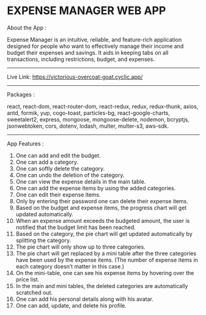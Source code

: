 # EXPENSE MANAGER WEB APP

About the App : 

Expense Manager is an intuitive, reliable, and feature-rich application designed for people who want to effectively manage their income and budget their expenses and savings. It aids in keeping tabs on all transactions, including restrictions, budget, and expenses.
_________________________

Live Link: https://victorious-overcoat-goat.cyclic.app/
_________________________

Packages : 

react, react-dom, react-router-dom, react-redux, redux, redux-thunk, axios, antd, formik, yup, cogo-toast, particles-bg, react-google-charts, sweetalert2, express, mongoose, mongoose-delete, nodemon, bcryptjs, jsonwebtoken, cors, dotenv, lodash, multer, multer-s3, aws-sdk.
_________________________

App Features : 

1.	One can add and edit the budget.
2.	One can add a category.
3.	One can softly delete the category.
4.	One can undo the deletion of the category.
5.	One can view the expense details in the main table.
6.	One can add the expense items by using the added categories.
7.	One can edit their expense items.
8.	Only by entering their password one can delete their expense items.
9.	Based on the budget and expense items, the progress chart will get updated automatically.
10.	When an expense amount exceeds the budgeted amount, the user is notified that the budget limit has been reached.
11.	Based on the category, the pie chart will get updated automatically by splitting the category.
12.	The pie chart will only show up to three categories.
13.	The pie chart will get replaced by a mini table after the three categories have been used by the expense items. (The number of expense items in each category           doesn’t matter in this case.)
14.	On the mini-table, one can see his expense items by hovering over the price list.
15.	In the main and mini tables, the deleted categories are automatically scratched out.
16.	One can add his personal details along with his avatar.
17.	One can add, update, and delete his profile.

